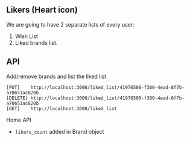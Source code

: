 Likers (Heart icon)
------

We are going to have 2 separate lists of every user:

1. Wish List
2. Liked brands list.

API 
---

Add/remove brands and list the liked list

```
[PUT]    http://localhost:3000/liked_list/41976500-f380-4ead-8f7b-a70651ac820b
[DELETE] http://localhost:3000/liked_list/41976500-f380-4ead-8f7b-a70651ac820b
[GET]    http://localhost:3000/liked_list
```

Home API

- `likers_count` added in Brand object
